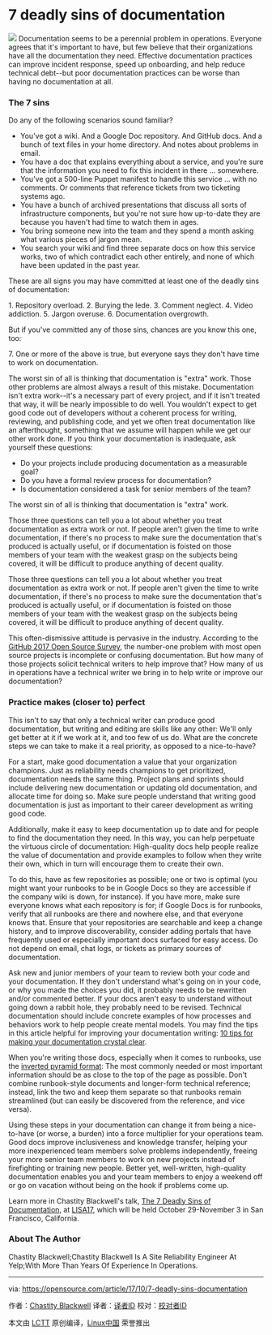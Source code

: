 7 deadly sins of documentation
======
![](https://opensource.com/sites/default/files/styles/image-full-size/public/lead-images/osdc-lead-cat-writing-king-typewriter-doc.png?itok=afaEoOqc)
Documentation seems to be a perennial problem in operations. Everyone agrees that it's important to have, but few believe that their organizations have all the documentation they need. Effective documentation practices can improve incident response, speed up onboarding, and help reduce technical debt--but poor documentation practices can be worse than having no documentation at all.

### The 7 sins

Do any of the following scenarios sound familiar?

  * You've got a wiki. And a Google Doc repository. And GitHub docs. And a bunch of text files in your home directory. And notes about problems in email.
  * You have a doc that explains everything about a service, and you're sure that the information you need to fix this incident in there ... somewhere.
  * You've got a 500-line Puppet manifest to handle this service ... with no comments. Or comments that reference tickets from two ticketing systems ago.
  * You have a bunch of archived presentations that discuss all sorts of infrastructure components, but you're not sure how up-to-date they are because you haven't had time to watch them in ages.
  * You bring someone new into the team and they spend a month asking what various pieces of jargon mean.
  * You search your wiki and find three separate docs on how this service works, two of which contradict each other entirely, and none of which have been updated in the past year.



These are all signs you may have committed at least one of the deadly sins of documentation:

1\. Repository overload.
2\. Burying the lede.
3\. Comment neglect.
4\. Video addiction.
5\. Jargon overuse.
6\. Documentation overgrowth.

But if you've committed any of those sins, chances are you know this one, too:

7\. One or more of the above is true, but everyone says they don't have time to work on documentation.

The worst sin of all is thinking that documentation is "extra" work. Those other problems are almost always a result of this mistake. Documentation isn't extra work--it's a necessary part of every project, and if it isn't treated that way, it will be nearly impossible to do well. You wouldn't expect to get good code out of developers without a coherent process for writing, reviewing, and publishing code, and yet we often treat documentation like an afterthought, something that we assume will happen while we get our other work done. If you think your documentation is inadequate, ask yourself these questions:

  * Do your projects include producing documentation as a measurable goal?
  * Do you have a formal review process for documentation?
  * Is documentation considered a task for senior members of the team?



The worst sin of all is thinking that documentation is "extra" work.

Those three questions can tell you a lot about whether you treat documentation as extra work or not. If people aren't given the time to write documentation, if there's no process to make sure the documentation that's produced is actually useful, or if documentation is foisted on those members of your team with the weakest grasp on the subjects being covered, it will be difficult to produce anything of decent quality.

Those three questions can tell you a lot about whether you treat documentation as extra work or not. If people aren't given the time to write documentation, if there's no process to make sure the documentation that's produced is actually useful, or if documentation is foisted on those members of your team with the weakest grasp on the subjects being covered, it will be difficult to produce anything of decent quality.

This often-dismissive attitude is pervasive in the industry. According to the [GitHub 2017 Open Source Survey][1], the number-one problem with most open source projects is incomplete or confusing documentation. But how many of those projects solicit technical writers to help improve that? How many of us in operations have a technical writer we bring in to help write or improve our documentation?

### Practice makes (closer to) perfect

This isn't to say that only a technical writer can produce good documentation, but writing and editing are skills like any other: We'll only get better at it if we work at it, and too few of us do. What are the concrete steps we can take to make it a real priority, as opposed to a nice-to-have?

For a start, make good documentation a value that your organization champions. Just as reliability needs champions to get prioritized, documentation needs the same thing. Project plans and sprints should include delivering new documentation or updating old documentation, and allocate time for doing so. Make sure people understand that writing good documentation is just as important to their career development as writing good code.

Additionally, make it easy to keep documentation up to date and for people to find the documentation they need. In this way, you can help perpetuate the virtuous circle of documentation: High-quality docs help people realize the value of documentation and provide examples to follow when they write their own, which in turn will encourage them to create their own.

To do this, have as few repositories as possible; one or two is optimal (you might want your runbooks to be in Google Docs so they are accessible if the company wiki is down, for instance). If you have more, make sure everyone knows what each repository is for; if Google Docs is for runbooks, verify that all runbooks are there and nowhere else, and that everyone knows that. Ensure that your repositories are searchable and keep a change history, and to improve discoverability, consider adding portals that have frequently used or especially important docs surfaced for easy access. Do not depend on email, chat logs, or tickets as primary sources of documentation.

Ask new and junior members of your team to review both your code and your documentation. If they don't understand what's going on in your code, or why you made the choices you did, it probably needs to be rewritten and/or commented better. If your docs aren't easy to understand without going down a rabbit hole, they probably need to be revised. Technical documentation should include concrete examples of how processes and behaviors work to help people create mental models. You may find the tips in this article helpful for improving your documentation writing: [10 tips for making your documentation crystal clear][2].

When you're writing those docs, especially when it comes to runbooks, use the [inverted pyramid format][3]: The most commonly needed or most important information should be as close to the top of the page as possible. Don't combine runbook-style documents and longer-form technical reference; instead, link the two and keep them separate so that runbooks remain streamlined (but can easily be discovered from the reference, and vice versa).

Using these steps in your documentation can change it from being a nice-to-have (or worse, a burden) into a force multiplier for your operations team. Good docs improve inclusiveness and knowledge transfer, helping your more inexperienced team members solve problems independently, freeing your more senior team members to work on new projects instead of firefighting or training new people. Better yet, well-written, high-quality documentation enables you and your team members to enjoy a weekend off or go on vacation without being on the hook if problems come up.

Learn more in Chastity Blackwell's talk, [The 7 Deadly Sins of Documentation][4], at [LISA17][5], which will be held October 29-November 3 in San Francisco, California.

### About The Author

Chastity Blackwell;Chastity Blackwell Is A Site Reliability Engineer At Yelp;With More Than Years Of Experience In Operations.

--------------------------------------------------------------------------------

via: https://opensource.com/article/17/10/7-deadly-sins-documentation

作者：[Chastity Blackwell][a]
译者：[译者ID](https://github.com/译者ID)
校对：[校对者ID](https://github.com/校对者ID)

本文由 [LCTT](https://github.com/LCTT/TranslateProject) 原创编译，[Linux中国](https://linux.cn/) 荣誉推出

[a]:https://opensource.com/users/cblkwell
[1]:http://opensourcesurvey.org/2017/
[2]:https://opensource.com/life/16/11/tips-for-clear-documentation
[3]:https://en.wikipedia.org/wiki/Inverted_pyramid_(journalism)
[4]:https://www.usenix.org/conference/lisa17/conference-program/presentation/blackwell
[5]:https://www.usenix.org/conference/lisa17
